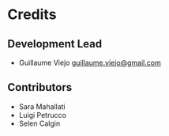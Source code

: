 Credits
=======

Development Lead
----------------

-   Guillaume Viejo <guillaume.viejo@gmail.com>

Contributors
------------

- 	Sara Mahallati
- 	Luigi Petrucco
-	Selen Calgin